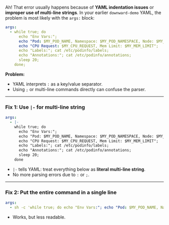 Ah! That error usually happens because of **YAML indentation issues** or **improper use of multi-line strings**. In your earlier `downward-demo` YAML, the problem is most likely with the `args:` block:

```yaml
args:
  - while true; do
      echo "Env Vars:";
      echo "Pod: $MY_POD_NAME, Namespace: $MY_POD_NAMESPACE, Node: $MY_NODE_NAME";
      echo "CPU Request: $MY_CPU_REQUEST, Mem Limit: $MY_MEM_LIMIT";
      echo "Labels:"; cat /etc/podinfo/labels;
      echo "Annotations:"; cat /etc/podinfo/annotations;
      sleep 20;
    done;
```

**Problem:**

* YAML interprets `:` as a key/value separator.
* Using `;` or multi-line commands directly can confuse the parser.

---

### **Fix 1: Use `|-` for multi-line string**

```yaml
args:
  - |-
    while true; do
      echo "Env Vars:";
      echo "Pod: $MY_POD_NAME, Namespace: $MY_POD_NAMESPACE, Node: $MY_NODE_NAME";
      echo "CPU Request: $MY_CPU_REQUEST, Mem Limit: $MY_MEM_LIMIT";
      echo "Labels:"; cat /etc/podinfo/labels;
      echo "Annotations:"; cat /etc/podinfo/annotations;
      sleep 20;
    done
```

* `|-` tells YAML: treat everything below as **literal multi-line string**.
* No more parsing errors due to `:` or `;`.

---

### **Fix 2: Put the entire command in a single line**

```yaml
args:
  - sh -c 'while true; do echo "Env Vars:"; echo "Pod: $MY_POD_NAME, Namespace: $MY_POD_NAMESPACE, Node: $MY_NODE_NAME"; echo "CPU Request: $MY_CPU_REQUEST, Mem Limit: $MY_MEM_LIMIT"; echo "Labels:"; cat /etc/podinfo/labels; echo "Annotations:"; cat /etc/podinfo/annotations; sleep 20; done'
```

* Works, but less readable.

